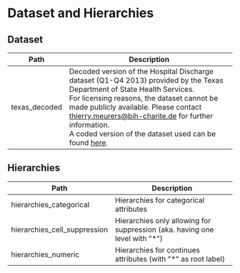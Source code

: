 # Dataset and Hierarchies 

## Dataset
|Path|Description  |
|--|--|
|texas_decoded| Decoded version of the Hospital Discharge dataset (Q1-Q4 2013) provided by the Texas Department of State Health Services. <br> For licensing reasons, the dataset cannot be made publicly available. Please contact thierry.meurers@bih-charite.de for further information. <br> A coded version of the dataset used can be found [here](https://github.com/spring-epfl/synthetic_data_release/tree/master/data).  | 

## Hierarchies
|Path|Description  |
|--|--|
|hierarchies_categorical| Hierarchies for categorical attributes|
|hierarchies_cell_suppression | Hierarchies only allowing for suppression (aka. having one level with "*") |
|hierarchies_numeric| Hierarchies for continues attributes (with "*" as root label)|